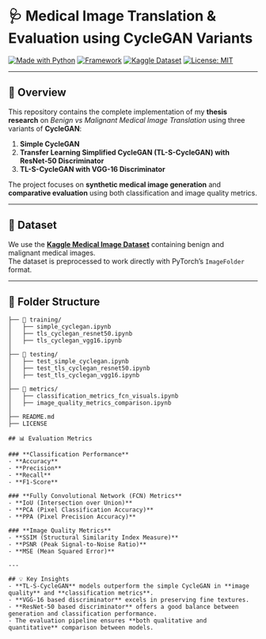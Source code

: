 # 🩺 Medical Image Translation & Evaluation using CycleGAN Variants

[![Made with Python](https://img.shields.io/badge/Python-3.10-blue?logo=python)](https://www.python.org/)
[![Framework](https://img.shields.io/badge/PyTorch-2.x-red?logo=pytorch)](https://pytorch.org/)
[![Kaggle Dataset](https://img.shields.io/badge/Dataset-Kaggle-blue?logo=kaggle)](https://www.kaggle.com/your-dataset-link)
[![License: MIT](https://img.shields.io/badge/License-MIT-green.svg)](LICENSE)

---

## 📌 Overview

This repository contains the complete implementation of my **thesis research** on *Benign vs Malignant Medical Image Translation* using three variants of **CycleGAN**:

1. **Simple CycleGAN**
2. **Transfer Learning Simplified CycleGAN (TL-S-CycleGAN) with ResNet-50 Discriminator**
3. **TL-S-CycleGAN with VGG-16 Discriminator**

The project focuses on **synthetic medical image generation** and **comparative evaluation** using both classification and image quality metrics.

---

## 📂 Dataset

We use the **[Kaggle Medical Image Dataset](https://www.kaggle.com/your-dataset-link)** containing benign and malignant medical images.  
The dataset is preprocessed to work directly with PyTorch’s `ImageFolder` format.

---

## 📁 Folder Structure

```plaintext
├── 📁 training/
│   ├── simple_cyclegan.ipynb
│   ├── tls_cyclegan_resnet50.ipynb
│   ├── tls_cyclegan_vgg16.ipynb
│
├── 📁 testing/
│   ├── test_simple_cyclegan.ipynb
│   ├── test_tls_cyclegan_resnet50.ipynb
│   ├── test_tls_cyclegan_vgg16.ipynb
│
├── 📁 metrics/
│   ├── classification_metrics_fcn_visuals.ipynb
│   ├── image_quality_metrics_comparison.ipynb
│
├── README.md
├── LICENSE

## 📊 Evaluation Metrics

### **Classification Performance**
- **Accuracy**
- **Precision**
- **Recall**
- **F1-Score**

### **Fully Convolutional Network (FCN) Metrics**
- **IoU (Intersection over Union)**
- **PCA (Pixel Classification Accuracy)**
- **PPA (Pixel Precision Accuracy)**

### **Image Quality Metrics**
- **SSIM (Structural Similarity Index Measure)**
- **PSNR (Peak Signal-to-Noise Ratio)**
- **MSE (Mean Squared Error)**

---

## 💡 Key Insights
- **TL-S-CycleGAN** models outperform the simple CycleGAN in **image quality** and **classification metrics**.
- **VGG-16 based discriminator** excels in preserving fine textures.
- **ResNet-50 based discriminator** offers a good balance between generation and classification performance.
- The evaluation pipeline ensures **both qualitative and quantitative** comparison between models.

